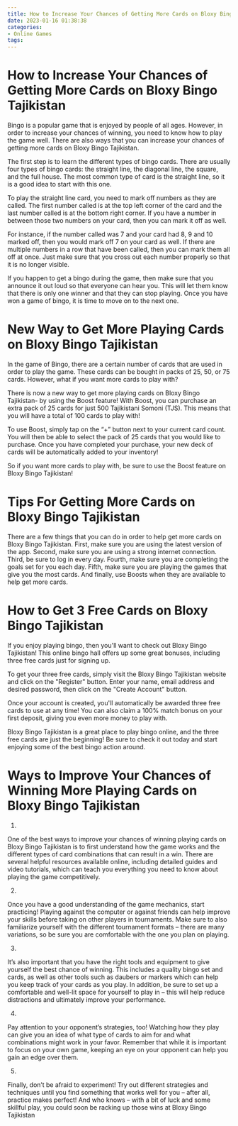 ```yaml
---
title: How to Increase Your Chances of Getting More Cards on Bloxy Bingo Tajikistan 
date: 2023-01-16 01:38:38
categories:
- Online Games
tags:
---
```



#  How to Increase Your Chances of Getting More Cards on Bloxy Bingo Tajikistan 

Bingo is a popular game that is enjoyed by people of all ages. However, in order to increase your chances of winning, you need to know how to play the game well. There are also ways that you can increase your chances of getting more cards on Bloxy Bingo Tajikistan.

The first step is to learn the different types of bingo cards. There are usually four types of bingo cards: the straight line, the diagonal line, the square, and the full house. The most common type of card is the straight line, so it is a good idea to start with this one.

To play the straight line card, you need to mark off numbers as they are called. The first number called is at the top left corner of the card and the last number called is at the bottom right corner. If you have a number in between those two numbers on your card, then you can mark it off as well.

For instance, if the number called was 7 and your card had 8, 9 and 10 marked off, then you would mark off 7 on your card as well. If there are multiple numbers in a row that have been called, then you can mark them all off at once. Just make sure that you cross out each number properly so that it is no longer visible.

If you happen to get a bingo during the game, then make sure that you announce it out loud so that everyone can hear you. This will let them know that there is only one winner and that they can stop playing. Once you have won a game of bingo, it is time to move on to the next one.

#  New Way to Get More Playing Cards on Bloxy Bingo Tajikistan 

In the game of Bingo, there are a certain number of cards that are used in order to play the game. These cards can be bought in packs of 25, 50, or 75 cards. However, what if you want more cards to play with?

There is now a new way to get more playing cards on Bloxy Bingo Tajikistan- by using the Boost feature! With Boost, you can purchase an extra pack of 25 cards for just 500 Tajikistani Somoni (TJS). This means that you will have a total of 100 cards to play with!

To use Boost, simply tap on the “+” button next to your current card count. You will then be able to select the pack of 25 cards that you would like to purchase. Once you have completed your purchase, your new deck of cards will be automatically added to your inventory!

So if you want more cards to play with, be sure to use the Boost feature on Bloxy Bingo Tajikistan!

#  Tips For Getting More Cards on Bloxy Bingo Tajikistan 

There are a few things that you can do in order to help get more cards on Bloxy Bingo Tajikistan. First, make sure you are using the latest version of the app. Second, make sure you are using a strong internet connection. Third, be sure to log in every day. Fourth, make sure you are completing the goals set for you each day. Fifth, make sure you are playing the games that give you the most cards. And finally, use Boosts when they are available to help get more cards.

#  How to Get 3 Free Cards on Bloxy Bingo Tajikistan 

If you enjoy playing bingo, then you'll want to check out Bloxy Bingo Tajikistan! This online bingo hall offers up some great bonuses, including three free cards just for signing up.

To get your three free cards, simply visit the Bloxy Bingo Tajikistan website and click on the "Register" button. Enter your name, email address and desired password, then click on the "Create Account" button.

Once your account is created, you'll automatically be awarded three free cards to use at any time! You can also claim a 100% match bonus on your first deposit, giving you even more money to play with.

Bloxy Bingo Tajikistan is a great place to play bingo online, and the three free cards are just the beginning! Be sure to check it out today and start enjoying some of the best bingo action around.

#  Ways to Improve Your Chances of Winning More Playing Cards on Bloxy Bingo Tajikistan

1. 
One of the best ways to improve your chances of winning playing cards on Bloxy Bingo Tajikistan is to first understand how the game works and the different types of card combinations that can result in a win. There are several helpful resources available online, including detailed guides and video tutorials, which can teach you everything you need to know about playing the game competitively.

2. 
Once you have a good understanding of the game mechanics, start practicing! Playing against the computer or against friends can help improve your skills before taking on other players in tournaments. Make sure to also familiarize yourself with the different tournament formats – there are many variations, so be sure you are comfortable with the one you plan on playing.

3. 
It’s also important that you have the right tools and equipment to give yourself the best chance of winning. This includes a quality bingo set and cards, as well as other tools such as daubers or markers which can help you keep track of your cards as you play. In addition, be sure to set up a comfortable and well-lit space for yourself to play in – this will help reduce distractions and ultimately improve your performance.

4. 
Pay attention to your opponent’s strategies, too! Watching how they play can give you an idea of what type of cards to aim for and what combinations might work in your favor. Remember that while it is important to focus on your own game, keeping an eye on your opponent can help you gain an edge over them.

5. 
Finally, don’t be afraid to experiment! Try out different strategies and techniques until you find something that works well for you – after all, practice makes perfect! And who knows – with a bit of luck and some skillful play, you could soon be racking up those wins at Bloxy Bingo Tajikistan